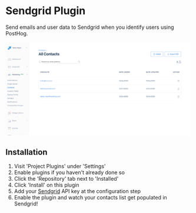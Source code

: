 # Sendgrid Plugin

Send emails and user data to Sendgrid when you identify users using PostHog.

![Sendgrid Dashboard](readme-assets/sendgrid-dash.png)

## Installation

1. Visit 'Project Plugins' under 'Settings'
1. Enable plugins if you haven't already done so
1. Click the 'Repository' tab next to 'Installed'
1. Click 'Install' on this plugin
1. Add your [Sendgrid](sendgrid.com) API key at the configuration step
1. Enable the plugin and watch your contacts list get populated in Sendgrid!
